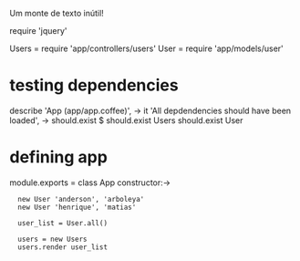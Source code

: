 Um monte de texto inútil!

  require 'jquery'

  Users = require 'app/controllers/users'
  User = require 'app/models/user'

  # testing dependencies
  describe 'App (app/app.coffee)', ->
    it 'All depdendencies should have been loaded', ->
      should.exist $
      should.exist Users
      should.exist User


  # defining app
  module.exports = class App
    constructor:->

      new User 'anderson', 'arboleya'
      new User 'henrique', 'matias'

      user_list = User.all()

      users = new Users
      users.render user_list